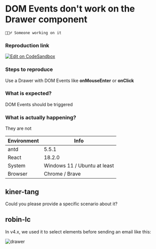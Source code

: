 # DOM Events don't work on the Drawer component

`👷🏻‍♂️ Someone working on it`

### Reproduction link

[![Edit on CodeSandbox](https://codesandbox.io/static/img/play-codesandbox.svg)](https://codesandbox.io/s/confident-dew-y8ug15)

### Steps to reproduce

Use a Drawer with DOM Events like **onMouseEnter** or **onClick**

### What is expected?

DOM Events should be triggered

### What is actually happening?

They are not

| Environment | Info                         |
| ----------- | ---------------------------- |
| antd        | 5.5.1                        |
| React       | 18.2.0                       |
| System      | Windows 11 / Ubuntu at least |
| Browser     | Chrome / Brave               |

<!-- generated by ant-design-issue-helper. DO NOT REMOVE -->

## kiner-tang

Could you please provide a specific scenario about it?

## robin-lc

In v4.x, we used it to select elements before sending an email like this:

![drawer](https://github.com/ant-design/ant-design/assets/33860138/df748a82-a573-4995-a1d1-8e0e588c7aa8)
